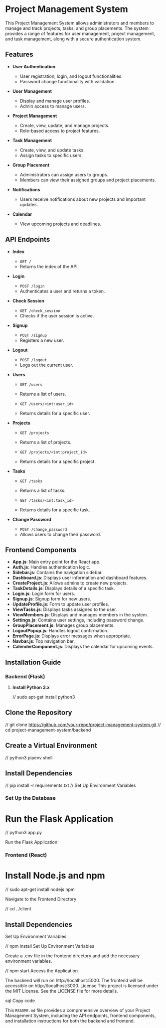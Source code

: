 # Project Management System

This Project Management System allows administrators and members to manage and track projects, tasks, and group placements. The system provides a range of features for user management, project management, and task management, along with a secure authentication system.

## Features

- **User Authentication**
  - User registration, login, and logout functionalities.
  - Password change functionality with validation.

- **User Management**
  - Display and manage user profiles.
  - Admin access to manage users.

- **Project Management**
  - Create, view, update, and manage projects.
  - Role-based access to project features.

- **Task Management**
  - Create, view, and update tasks.
  - Assign tasks to specific users.

- **Group Placement**
  - Administrators can assign users to groups.
  - Members can view their assigned groups and project placements.

- **Notifications**
  - Users receive notifications about new projects and important updates.

- **Calendar**
  - View upcoming projects and deadlines.

## API Endpoints

- **Index**
  - `GET /`
  - Returns the index of the API.

- **Login**
  - `POST /login`
  - Authenticates a user and returns a token.

- **Check Session**
  - `GET /check_session`
  - Checks if the user session is active.

- **Signup**
  - `POST /signup`
  - Registers a new user.

- **Logout**
  - `POST /logout`
  - Logs out the current user.

- **Users**
  - `GET /users`
  - Returns a list of users.
  
  - `GET /users/<int:user_id>`
  - Returns details for a specific user.

- **Projects**
  - `GET /projects`
  - Returns a list of projects.
  
  - `GET /projects/<int:project_id>`
  - Returns details for a specific project.

- **Tasks**
  - `GET /tasks`
  - Returns a list of tasks.
  
  - `GET /tasks/<int:task_id>`
  - Returns details for a specific task.

- **Change Password**
  - `POST /change_password`
  - Allows users to change their password.

## Frontend Components

- **App.js**: Main entry point for the React app.
- **Auth.js**: Handles authentication logic.
- **Sidebar.js**: Contains the navigation sidebar.
- **Dashboard.js**: Displays user information and dashboard features.
- **CreateProject.js**: Allows admins to create new projects.
- **TaskDetails.js**: Displays details of a specific task.
- **Login.js**: Login form for users.
- **Signup.js**: Signup form for new users.
- **UpdateProfile.js**: Form to update user profiles.
- **ViewTasks.js**: Displays tasks assigned to the user.
- **ViewMembers.js**: Displays and manages members in the system.
- **Settings.js**: Contains user settings, including password change.
- **GroupPlacement.js**: Manages group placements.
- **LogoutPopup.js**: Handles logout confirmation.
- **ErrorPage.js**: Displays error messages when appropriate.
- **Navbar.js**: Top navigation bar.
- **CalenderComponent.js**: Displays the calendar for upcoming events.

## Installation Guide

### Backend (Flask)

1. **Install Python 3.x**

   // sudo apt-get install python3

## Clone the Repository

// git clone https://github.com/your-repo/project-management-system.git
// cd project-management-system/backend

## Create a Virtual Environment

// python3 pipenv shell

## Install Dependencies

// pip install -r requirements.txt
// Set Up Environment Variables

### Set Up the Database
# Run the Flask Application

// python3 app.py 

Run the Flask Application


### Frontend (React)
# Install Node.js and npm

// sudo apt-get install nodejs npm

Navigate to the Frontend Directory

// cd ../client

## Install Dependencies
Set Up Environment Variables

// npm install
Set Up Environment Variables

Create a .env file in the frontend directory and add the necessary environment variables.

// npm start
Access the Application

The backend will run on http://localhost:5000.
The frontend will be accessible on http://localhost:3000.
License
This project is licensed under the MIT License. See the LICENSE file for more details.

sql
Copy code

This `README.md` file provides a comprehensive overview of your Project Management System, including the API endpoints, frontend components, and installation instructions for both the backend and frontend.


